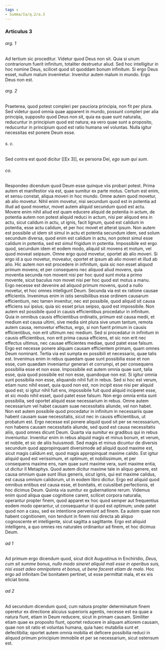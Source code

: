 ```yaml
---
tags : 
- Summa/Ia/q.2/a.3
---
```


### Articulus 3

###### arg. 1
Ad tertium sic proceditur. Videtur quod Deus non sit. Quia si unum contrariorum fuerit infinitum, totaliter destruetur aliud. Sed hoc intelligitur in hoc nomine Deus, scilicet quod sit quoddam bonum infinitum. Si ergo Deus esset, nullum malum inveniretur. Invenitur autem malum in mundo. Ergo Deus non est.

###### arg. 2
Praeterea, quod potest compleri per pauciora principia, non fit per plura. Sed videtur quod omnia quae apparent in mundo, possunt compleri per alia principia, supposito quod Deus non sit, quia ea quae sunt naturalia, reducuntur in principium quod est natura; ea vero quae sunt a proposito, reducuntur in principium quod est ratio humana vel voluntas. Nulla igitur necessitas est ponere Deum esse.

###### s. c.
Sed contra est quod dicitur [[Ex 3]], ex persona Dei, *ego sum qui sum*.

###### co.
Respondeo dicendum quod Deum esse quinque viis probari potest. Prima autem et manifestior via est, quae sumitur ex parte motus. Certum est enim, et sensu constat, aliqua moveri in hoc mundo. Omne autem quod movetur, ab alio movetur. Nihil enim movetur, nisi secundum quod est in potentia ad illud ad quod movetur, movet autem aliquid secundum quod est actu. Movere enim nihil aliud est quam educere aliquid de potentia in actum, de potentia autem non potest aliquid reduci in actum, nisi per aliquod ens in actu, sicut calidum in actu, ut ignis, facit lignum, quod est calidum in potentia, esse actu calidum, et per hoc movet et alterat ipsum. Non autem est possibile ut idem sit simul in actu et potentia secundum idem, sed solum secundum diversa, quod enim est calidum in actu, non potest simul esse calidum in potentia, sed est simul frigidum in potentia. Impossibile est ergo quod, secundum idem et eodem modo, aliquid sit movens et motum, vel quod moveat seipsum. Omne ergo quod movetur, oportet ab alio moveri. Si ergo id a quo movetur, moveatur, oportet et ipsum ab alio moveri et illud ab alio. Hic autem non est procedere in infinitum, quia sic non esset aliquod primum movens; et per consequens nec aliquod aliud movens, quia moventia secunda non movent nisi per hoc quod sunt mota a primo movente, sicut baculus non movet nisi per hoc quod est motus a manu. Ergo necesse est devenire ad aliquod primum movens, quod a nullo movetur, et hoc omnes intelligunt Deum. Secunda via est ex ratione causae efficientis. Invenimus enim in istis sensibilibus esse ordinem causarum efficientium, nec tamen invenitur, nec est possibile, quod aliquid sit causa efficiens sui ipsius; quia sic esset prius seipso, quod est impossibile. Non autem est possibile quod in causis efficientibus procedatur in infinitum. Quia in omnibus causis efficientibus ordinatis, primum est causa medii, et medium est causa ultimi, sive media sint plura sive unum tantum, remota autem causa, removetur effectus, ergo, si non fuerit primum in causis efficientibus, non erit ultimum nec medium. Sed si procedatur in infinitum in causis efficientibus, non erit prima causa efficiens, et sic non erit nec effectus ultimus, nec causae efficientes mediae, quod patet esse falsum. Ergo est necesse ponere aliquam causam efficientem primam, quam omnes Deum nominant. Tertia via est sumpta ex possibili et necessario, quae talis est. Invenimus enim in rebus quaedam quae sunt possibilia esse et non esse, cum quaedam inveniantur generari et corrumpi, et per consequens possibilia esse et non esse. Impossibile est autem omnia quae sunt, talia esse, quia quod possibile est non esse, quandoque non est. Si igitur omnia sunt possibilia non esse, aliquando nihil fuit in rebus. Sed si hoc est verum, etiam nunc nihil esset, quia quod non est, non incipit esse nisi per aliquid quod est; si igitur nihil fuit ens, impossibile fuit quod aliquid inciperet esse, et sic modo nihil esset, quod patet esse falsum. Non ergo omnia entia sunt possibilia, sed oportet aliquid esse necessarium in rebus. Omne autem necessarium vel habet causam suae necessitatis aliunde, vel non habet. Non est autem possibile quod procedatur in infinitum in necessariis quae habent causam suae necessitatis, sicut nec in causis efficientibus, ut probatum est. Ergo necesse est ponere aliquid quod sit per se necessarium, non habens causam necessitatis aliunde, sed quod est causa necessitatis aliis, quod omnes dicunt Deum. Quarta via sumitur ex gradibus qui in rebus inveniuntur. Invenitur enim in rebus aliquid magis et minus bonum, et verum, et nobile, et sic de aliis huiusmodi. Sed magis et minus dicuntur de diversis secundum quod appropinquant diversimode ad aliquid quod maxime est, sicut magis calidum est, quod magis appropinquat maxime calido. Est igitur aliquid quod est verissimum, et optimum, et nobilissimum, et per consequens maxime ens, nam quae sunt maxime vera, sunt maxime entia, ut dicitur II Metaphys. Quod autem dicitur maxime tale in aliquo genere, est causa omnium quae sunt illius generis, sicut ignis, qui est maxime calidus, est causa omnium calidorum, ut in eodem libro dicitur. Ergo est aliquid quod omnibus entibus est causa esse, et bonitatis, et cuiuslibet perfectionis, et hoc dicimus Deum. Quinta via sumitur ex gubernatione rerum. Videmus enim quod aliqua quae cognitione carent, scilicet corpora naturalia, operantur propter finem, quod apparet ex hoc quod semper aut frequentius eodem modo operantur, ut consequantur id quod est optimum; unde patet quod non a casu, sed ex intentione perveniunt ad finem. Ea autem quae non habent cognitionem, non tendunt in finem nisi directa ab aliquo cognoscente et intelligente, sicut sagitta a sagittante. Ergo est aliquid intelligens, a quo omnes res naturales ordinantur ad finem, et hoc dicimus Deum.

###### ad 1
Ad primum ergo dicendum quod, sicut dicit Augustinus in Enchiridio, *Deus, cum sit summe bonus, nullo modo sineret aliquid mali esse in operibus suis, nisi esset adeo omnipotens et bonus, ut bene faceret etiam de malo*. Hoc ergo ad infinitam Dei bonitatem pertinet, ut esse permittat mala, et ex eis eliciat bona.

###### ad 2
Ad secundum dicendum quod, cum natura propter determinatum finem operetur ex directione alicuius superioris agentis, necesse est ea quae a natura fiunt, etiam in Deum reducere, sicut in primam causam. Similiter etiam quae ex proposito fiunt, oportet reducere in aliquam altiorem causam, quae non sit ratio et voluntas humana, quia haec mutabilia sunt et defectibilia; oportet autem omnia mobilia et deficere possibilia reduci in aliquod primum principium immobile et per se necessarium, sicut ostensum est.

